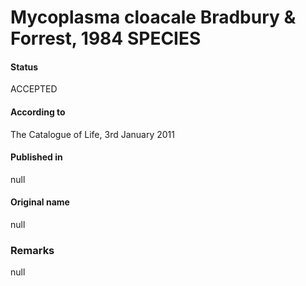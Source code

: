 # Mycoplasma cloacale Bradbury & Forrest, 1984 SPECIES

#### Status
ACCEPTED

#### According to
The Catalogue of Life, 3rd January 2011

#### Published in
null

#### Original name
null

### Remarks
null